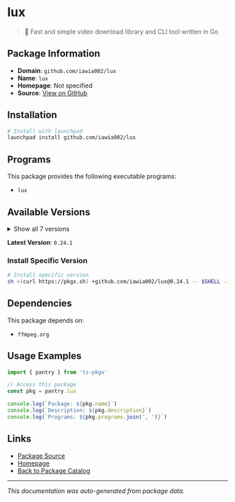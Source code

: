 # lux

> 👾 Fast and simple video download library and CLI tool written in Go

## Package Information

- **Domain**: `github.com/iawia002/lux`
- **Name**: `lux`
- **Homepage**: Not specified
- **Source**: [View on GitHub](https://github.com/pkgxdev/pantry/tree/main/projects/github.com/iawia002/lux/package.yml)

## Installation

```bash
# Install with launchpad
launchpad install github.com/iawia002/lux
```

## Programs

This package provides the following executable programs:

- `lux`

## Available Versions

<details>
<summary>Show all 7 versions</summary>

- `0.24.1`, `0.24.0`, `0.23.0`, `0.22.0`, `0.21.0`
- `0.20.0`, `0.19.0`

</details>

**Latest Version**: `0.24.1`

### Install Specific Version

```bash
# Install specific version
sh <(curl https://pkgx.sh) +github.com/iawia002/lux@0.24.1 -- $SHELL -i
```

## Dependencies

This package depends on:

- `ffmpeg.org`

## Usage Examples

```typescript
import { pantry } from 'ts-pkgx'

// Access this package
const pkg = pantry.lux

console.log(`Package: ${pkg.name}`)
console.log(`Description: ${pkg.description}`)
console.log(`Programs: ${pkg.programs.join(', ')}`)
```

## Links

- [Package Source](https://github.com/pkgxdev/pantry/tree/main/projects/github.com/iawia002/lux/package.yml)
- [Homepage](#)
- [Back to Package Catalog](../../../package-catalog.md)

---

*This documentation was auto-generated from package data.*
